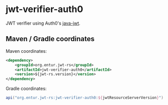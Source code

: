 # jwt-verifier-auth0
JWT verifier using Auth0's [java-jwt](https://github.com/auth0/java-jwt).

## Maven / Gradle coordinates

Maven coordinates:

```xml
<dependency>
    <groupId>org.entur.jwt-rs</groupId>
    <artifactId>jwt-verifier-auth0</artifactId>
    <version>${jwt-rs.version}</version>
</dependency>
```

Gradle coordinates:

```groovy
api("org.entur.jwt-rs:jwt-verifier-auth0:${jwtResourceServerVersion}")
```
